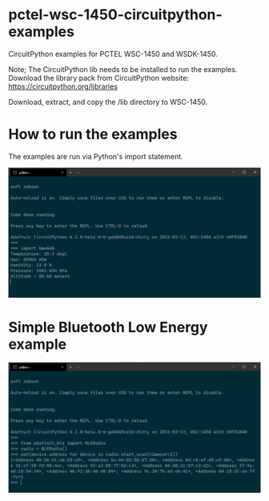 # pctel-wsc-1450-circuitpython-examples
CircuitPython examples for PCTEL WSC-1450 and WSDK-1450.

Note; The CircuitPython lib needs to be installed to run the examples. Download the library pack from CircuitPython website: https://circuitpython.org/libraries

Download, extract, and copy the /lib directory to WSC-1450.

# How to run the examples

The examples are run via Python's import statement. 

![How to run an example](https://github.com/henriclinden/pctel-wsc-1450-circuitpython-examples/blob/main/doc/bme640.png)

# Simple Bluetooth Low Energy example

![Simple BLE scan example](https://github.com/henriclinden/pctel-wsc-1450-circuitpython-examples/blob/main/doc/ble_scan.png)
